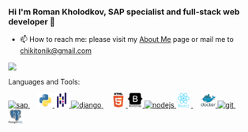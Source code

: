 ### Hi I'm Roman Kholodkov, SAP specialist and full-stack web developer  👋
- 📫 How to reach me: please visit my [About Me](https://Chikitonik.github.io/) page or mail me to chikitonik@gmail.com

<img align="center" src="https://github-readme-stats.vercel.app/api/top-langs/?username=Chikitonik&layout=compact" />





<p align="left">Languages and Tools:</p>
<p align="left">
  <a href="https://www.sap.com" target="_blank" rel="noreferrer">
    <img src="https://www.sap.com/dam/application/shared/logos/sap-logo-svg.svg/sap-logo-svg.svg" alt="sap" width="30" height="30" title="sap"/>
  </a>
    &nbsp;&nbsp;&nbsp; <!-- spaces -->
    
  <a href="https://www.python.org" target="_blank" rel="noreferrer">
    <img src="https://raw.githubusercontent.com/devicons/devicon/master/icons/python/python-original.svg" alt="python" width="30" height="30" title="python"/>
  </a>
  <a href="https://pandas.pydata.org/" target="_blank" rel="noreferrer">
    <img src="https://raw.githubusercontent.com/devicons/devicon/2ae2a900d2f041da66e950e4d48052658d850630/icons/pandas/pandas-original.svg" alt="pandas" width="30" height="30" title="pandas"/>
  </a>
  <a href="https://www.djangoproject.com/" target="_blank" rel="noreferrer">
    <img src="https://cdn.worldvectorlogo.com/logos/django.svg" alt="django" width="30" height="30" title="django"/>
  </a>
  &nbsp;&nbsp;&nbsp; <!-- spaces -->
  
  <a href="https://www.w3.org/html/" target="_blank" rel="noreferrer">
    <img src="https://raw.githubusercontent.com/devicons/devicon/master/icons/html5/html5-original-wordmark.svg" alt="html5" width="30" height="30" title="html5"/>
  </a>
  <a href="https://getbootstrap.com" target="_blank" rel="noreferrer">
    <img src="https://raw.githubusercontent.com/devicons/devicon/master/icons/bootstrap/bootstrap-plain-wordmark.svg" alt="bootstrap" width="30" height="30" title="bootstrap"/>
  </a>
    <a href="https://nodejs.org/en" target="_blank" rel="noreferrer">
    <img src="https://cdn.iconscout.com/icon/free/png-256/node-js-1174925.png" alt="nodejs" width="30" height="30" title="nodejs"/>
  </a>
  <a href="https://reactjs.org/" target="_blank" rel="noreferrer">
    <img src="https://raw.githubusercontent.com/devicons/devicon/master/icons/react/react-original-wordmark.svg" alt="react" width="30" height="30" title="react"/>
    </a>
  &nbsp;&nbsp;&nbsp; <!-- spaces -->
  
  <a href="https://www.docker.com/" target="_blank" rel="noreferrer">
    <img src="https://raw.githubusercontent.com/devicons/devicon/master/icons/docker/docker-original-wordmark.svg" alt="docker" width="30" height="30" title="docker"/>
  </a>
  <a href="https://git-scm.com/" target="_blank" rel="noreferrer">
    <img src="https://www.vectorlogo.zone/logos/git-scm/git-scm-icon.svg" alt="git" width="30" height="30" title="git"/>
  </a>
  &nbsp;&nbsp;&nbsp; <!-- spaces -->

  <a href="https://www.postgresql.org" target="_blank" rel="noreferrer">
    <img src="https://raw.githubusercontent.com/devicons/devicon/master/icons/postgresql/postgresql-original-wordmark.svg" alt="postgresql" width="30" height="30" title="postgresql"/>
  </a>

 </p>



<!--
**Chikitonik/Chikitonik** is a ✨ _special_ ✨ repository because its `README.md` (this file) appears on your GitHub profile.

Here are some ideas to get you started:

- 🔭 I’m currently working on ...
- 🌱 I’m currently learning ...
- 👯 I’m looking to collaborate on ...
- 🤔 I’m looking for help with ...
- 💬 Ask me about ...
- 📫 How to reach me: ...
- 😄 Pronouns: ...
- ⚡ Fun fact: ...
-->
